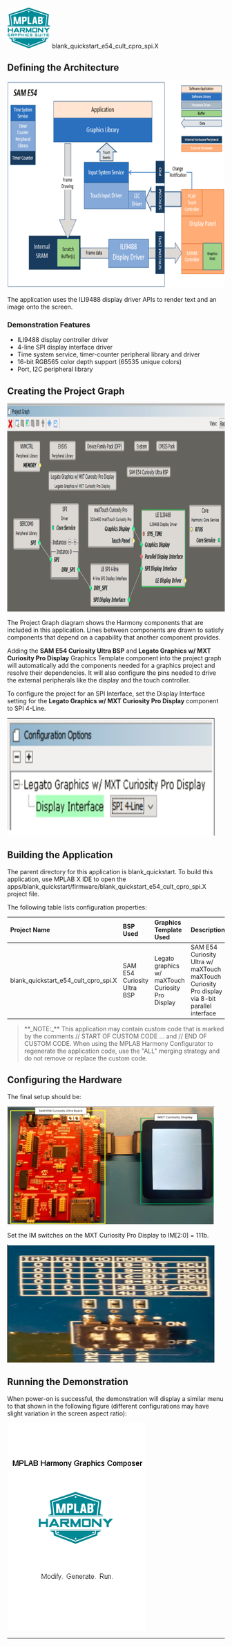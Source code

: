 
![](../../../../docs/images/mhgs.png) blank_quickstart_e54_cult_cpro_spi.X

Defining the Architecture
-------------------------

<img src="../../../../docs/html/legato_qs_e54_cult_cpro_spi_arch.png" width="800" height="480" />

The application uses the ILI9488 display driver APIs to render text and an image onto the screen.

### Demonstration Features

* ILI9488 display controller driver 
* 4-line SPI display interface driver 
* Time system service, timer-counter peripheral library and driver 
* 16-bit RGB565 color depth support (65535 unique colors) 
* Port, I2C peripheral library 

Creating the Project Graph
--------------------------

<img src="../../../../docs/html/legato_qs_e54_cult_cpro_spi_pg.png" width="800" height="480" />

The Project Graph diagram shows the Harmony components that are included in this application. Lines between components are drawn to satisfy components that depend on a capability that another component provides.

Adding the **SAM E54 Curiosity Ultra BSP** and **Legato Graphics w/ MXT Curiosity Pro Display** Graphics Template component into the project graph will automatically add the components needed for a graphics project and resolve their dependencies. It will also configure the pins needed to drive the external peripherals like the display and the touch controller. 

To configure the project for an SPI Interface, set the Display Interface setting for the **Legato Graphics w/ MXT Curiosity Pro Display** component to SPI 4-Line. 

<img src="../../../../docs/html/legato_qs_e54_cult_cpro_spi_pg1.png" width="480" height="272" />

Building the Application
------------------------

The parent directory for this application is blank_quickstart. To build this application, use MPLAB X IDE to open the apps/blank_quickstart/firmware/blank_quickstart_e54_cult_cpro_spi.X project file. 

The following table lists configuration properties:

|Project Name|BSP Used|Graphics Template Used|Description|
|:-----------|:-------|:---------------------|:----------|
| blank_quickstart_e54_cult_cpro_spi.X | SAM E54 Curiosity Ultra BSP | Legato graphics w/ maXTouch Curiosity Pro Display  | SAM E54 Curiosity Ultra w/ maXTouch maXTouch Curiosity Pro display via 8-bit parallel interface |

> \*\*\_NOTE:\_\*\* This application may contain custom code that is marked by the comments // START OF CUSTOM CODE ... and // END OF CUSTOM CODE. When using the MPLAB Harmony Configurator to regenerate the application code, use the "ALL" merging strategy and do not remove or replace the custom code.

Configuring the Hardware
------------------------

The final setup should be:

<img src="../../../../docs/html/legato_qs_e54_cult_cpro_spi_conf1.png" width="480" height="272" />

Set the IM switches on the MXT Curiosity Pro Display to IM[2:0] = 111b.

<img src="../../../../docs/html/legato_qs_e54_cult_cpro_spi_conf2.png" width="480" height="272" />

Running the Demonstration
-------------------------

When power-on is successful, the demonstration will display a similar menu to that shown in the following figure (different configurations may have slight variation in the screen aspect ratio):

<img src="../../../../docs/html/legato_qs_e54_cu_cpro_spi_run1.png" />

* * * * *

